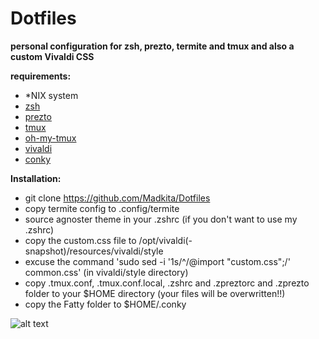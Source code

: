 # Dotfiles

**personal configuration for zsh, prezto, termite and tmux and also a custom Vivaldi CSS**

**requirements:**
- \*NIX system 
- [zsh](https://github.com/robbyrussell/oh-my-zsh/wiki/Installing-ZSH)
- [prezto](https://github.com/sorin-ionescu/prezto)
- [tmux](https://github.com/tmux/tmux)
- [oh-my-tmux](https://github.com/gpakosz/.tmux)
- [vivaldi](https://vivaldi.net)
- [conky](https://github.com/brndnmtthws/conky) 

**Installation:**
- git clone https://github.com/Madkita/Dotfiles
- copy termite config to .config/termite
- source agnoster theme in your .zshrc (if you don't want to use my .zshrc)
- copy the custom.css file to /opt/vivaldi(-snapshot)/resources/vivaldi/style
- excuse the command 'sudo sed -i '1s/^/@import "custom.css";/' common.css' (in vivaldi/style directory)
- copy .tmux.conf, .tmux.conf.local, .zshrc and .zpreztorc and .zprezto folder  to your $HOME directory (your files will be overwritten!!)
- copy the Fatty folder to $HOME/.conky


![alt text](https://raw.githubusercontent.com/Madkita/Dotfiles/master/Screenshot_20171204_134757.png)